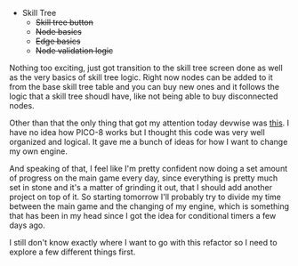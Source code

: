 <!--
title: 20210125
-->

* Skill Tree
  * ~~Skill tree button~~
  * ~~Node basics~~
  * ~~Edge basics~~
  * ~~Node validation logic~~

Nothing too exciting, just got transition to the skill tree screen done as well as the very basics of skill tree logic.
Right now nodes can be added to it from the base skill tree table and you can buy new ones and it follows the logic that a skill tree shoudl have,
like not being able to buy disconnected nodes.

Other than that the only thing that got my attention today devwise was [this](https://github.com/ExOK/Celeste2). I have no idea how PICO-8 works but
I thought this code was very well organized and logical. It gave me a bunch of ideas for how I want to change my own engine.

And speaking of that, I feel like I'm pretty confident now doing a set amount of progress on the main game every day, since everything is pretty much
set in stone and it's a matter of grinding it out, that I should add another project on top of it. So starting tomorrow I'll probably try to divide
my time between the main game and the changing of my engine, which is something that has been in my head since I got the idea for conditional timers a few days ago.

I still don't know exactly where I want to go with this refactor so I need to explore a few different things first.
